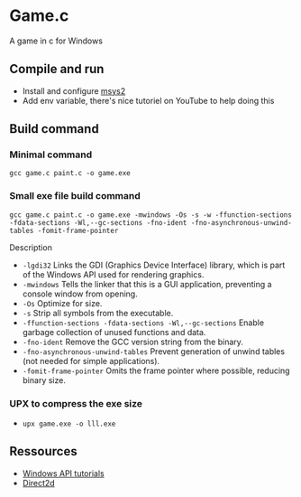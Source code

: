 # Game.c

A game in c for Windows

## Compile and run

- Install and configure [msys2](https://www.msys2.org/)
- Add env variable, there's nice tutoriel on YouTube to help doing this

## Build command

### Minimal command

`gcc game.c paint.c -o game.exe`

### Small exe file build command

`gcc game.c paint.c -o game.exe -mwindows -Os -s -w -ffunction-sections -fdata-sections -Wl,--gc-sections -fno-ident -fno-asynchronous-unwind-tables -fomit-frame-pointer`

Description

- `-lgdi32` Links the GDI (Graphics Device Interface) library, which is part of the Windows API used for rendering graphics.
- `-mwindows` Tells the linker that this is a GUI application, preventing a console window from opening.
- `-Os` Optimize for size.
- `-s` Strip all symbols from the executable.
- `-ffunction-sections -fdata-sections -Wl,--gc-sections` Enable garbage collection of unused functions and data.
- `-fno-ident` Remove the GCC version string from the binary.
- `-fno-asynchronous-unwind-tables` Prevent generation of unwind tables (not needed for simple applications).
- `-fomit-frame-pointer` Omits the frame pointer where possible, reducing binary size.

### UPX to compress the exe size

- `upx game.exe -o lll.exe`

## Ressources

- [Windows API tutorials](https://learn.microsoft.com/en-us/windows/win32/learnwin32/your-first-windows-program)
- [Direct2d](https://learn.microsoft.com/en-us/windows/win32/Direct2D/direct2d-portal)
